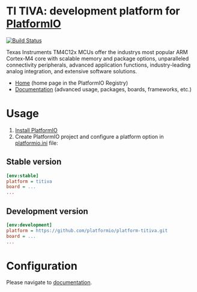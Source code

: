 # TI TIVA: development platform for [PlatformIO](https://platformio.org)

[![Build Status](https://github.com/platformio/platform-titiva/workflows/Examples/badge.svg)](https://github.com/platformio/platform-titiva/actions)

Texas Instruments TM4C12x MCUs offer the industrys most popular ARM Cortex-M4 core with scalable memory and package options, unparalleled connectivity peripherals, advanced application functions, industry-leading analog integration, and extensive software solutions.

* [Home](https://registry.platformio.org/platforms/platformio/titiva) (home page in the PlatformIO Registry)
* [Documentation](https://docs.platformio.org/page/platforms/titiva.html) (advanced usage, packages, boards, frameworks, etc.)

# Usage

1. [Install PlatformIO](https://platformio.org)
2. Create PlatformIO project and configure a platform option in [platformio.ini](https://docs.platformio.org/page/projectconf.html) file:

## Stable version

```ini
[env:stable]
platform = titiva
board = ...
...
```

## Development version

```ini
[env:development]
platform = https://github.com/platformio/platform-titiva.git
board = ...
...
```

# Configuration

Please navigate to [documentation](https://docs.platformio.org/page/platforms/titiva.html).

